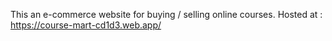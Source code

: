 This an e-commerce website for buying / selling online courses. Hosted at : https://course-mart-cd1d3.web.app/
